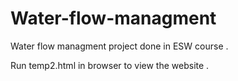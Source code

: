 # Water-flow-managment
Water flow managment project done in ESW course .

Run temp2.html in browser to view the website .
